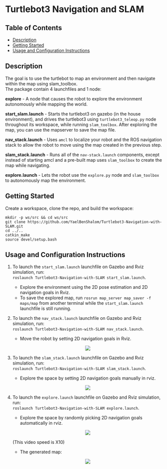 # Turtlebot3 Navigation and SLAM


## Table of Contents

- [Description](#description)
- [Getting Started](#getting-started)
- [Usage and Configuration Instructions](#usage-and-configuration-instructions)



## Description
The goal is to use the turtlebot to map an environment and then navigate within the map using slam_toolbox.<br>
The package contain 4 launchfiles and 1 node:

**explore** - A node that causes the robot to explore the environment autonomously while mapping the world.

**start_slam.launch** - Starts the turtlebot3 on gazebo (in the house environment), and drives the turtlebot3 using `turtlebot3_teleop.py` node throughout its workspace, while running `slam_toolbox`. After exploring the map, you can use the mapserver to save the map file.

**nav_stack.launch** - Uses `amcl` to localize your robot and the ROS navigation stack to allow the robot to move using the map created in the previous step.

**slam_stack.launch** - Runs all of the `nav-stack.launch` components, except instead of starting amcl and a pre-built map uses `slam_toolbox` to create the map while navigating.

**explore.launch** - Lets the robot use the `explore.py` node and `slam_toolbox` to autonomously map the environment.


## Getting Started

Create a workspace, clone the repo, and build the workspace:
```
mkdir -p ws/src && cd ws/src
git clone https://github.com/YaelBenShalom/Turtlebot3-Navigation-with-SLAM.git
cd ../..
catkin_make
source devel/setup.bash 
```


## Usage and Configuration Instructions

1. To launch the `start_slam.launch` launchfile on Gazebo and Rviz simulation, run:<br>
    `roslaunch Turtlebot3-Navigation-with-SLAM start_slam.launch`.

    - Explore the environment using the 2D pose estimation and 2D navigation goals in Rviz.
    - To save the explored map, run `rosrun map_server map_saver -f maps/map` from another terminal while the `start_slam.launch` launchfile is still running.

2. To launch the `nav_stack.launch` launchfile on Gazebo and Rviz simulation, run:<br>
    `roslaunch Turtlebot3-Navigation-with-SLAM nav_stack.launch`.

    - Move the robot by setting 2D navigation goals in Rviz.

    <p align="center">
        <img align="center" src="https://github.com/YaelBenShalom/Turtlebot3-Navigation-with-SLAM/blob/master/videos/nav_stack.gif">
    </p>


3. To launch the `slam_stack.launch` launchfile on Gazebo and Rviz simulation, run:<br>
    `roslaunch Turtlebot3-Navigation-with-SLAM slam_stack.launch`.

    - Explore the space by setting 2D navigation goals manually in rviz.

    <p align="center">
        <img align="center" src="https://github.com/YaelBenShalom/Turtlebot3-Navigation-with-SLAM/blob/master/videos/slam_stack.gif">
    </p>

4. To launch the `explore.launch` launchfile on Gazebo and Rviz simulation, run:<br>
    `roslaunch Turtlebot3-Navigation-with-SLAM explore.launch`.

    - Explore the space by randomly picking 2D navigation goals automatically in rviz.

    <p align="center">
        <img align="center" src="https://github.com/YaelBenShalom/Turtlebot3-Navigation-with-SLAM/blob/master/videos/explore.gif">
    </p>
    
    (This video speed is X10)

    - The generated map:

    <p align="center">
        <img align="center" src="https://github.com/YaelBenShalom/Turtlebot3-Navigation-with-SLAM/blob/master/videos/map.jpg">
    </p>
